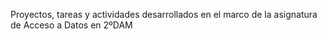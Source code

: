 Proyectos, tareas y actividades desarrollados en el marco de la asignatura de Acceso a Datos en 2ºDAM

